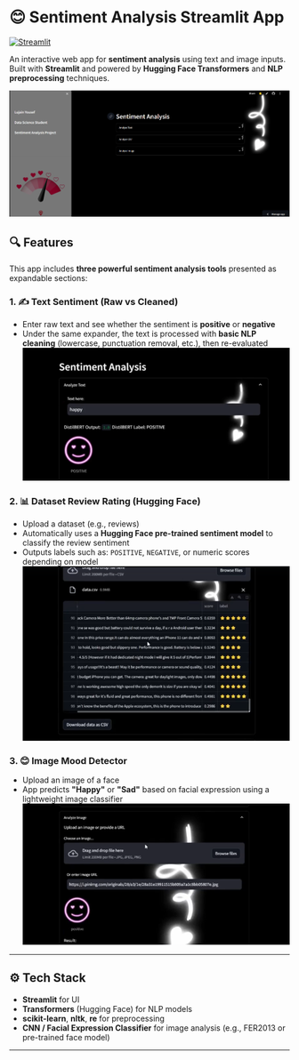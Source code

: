 # 😊 Sentiment Analysis Streamlit App

[![Streamlit](https://static.streamlit.io/badges/streamlit_badge_black_white.svg)](https://mainpy-dfxs4ejrdnfwsewvcguott.streamlit.app/)

An interactive web app for **sentiment analysis** using text and image inputs. Built with **Streamlit** and powered by **Hugging Face Transformers** and **NLP preprocessing** techniques.

![App Screenshot](img.png) 
## 🔍 Features

This app includes **three powerful sentiment analysis tools** presented as expandable sections:

### 1. ✍️ Text Sentiment (Raw vs Cleaned)

- Enter raw text and see whether the sentiment is **positive** or **negative**
- Under the same expander, the text is processed with **basic NLP cleaning** (lowercase, punctuation removal, etc.), then re-evaluated
![App Screenshot](sent1.png)
### 2. 📊 Dataset Review Rating (Hugging Face)

- Upload a dataset (e.g., reviews)  
- Automatically uses a **Hugging Face pre-trained sentiment model** to classify the review sentiment
- Outputs labels such as: `POSITIVE`, `NEGATIVE`, or numeric scores depending on model
![App Screenshot](sent2.png)

### 3. 😊 Image Mood Detector

- Upload an image of a face
- App predicts **"Happy"** or **"Sad"** based on facial expression using a lightweight image classifier
![App Screenshot](sent3.png)
---


## ⚙️ Tech Stack

- **Streamlit** for UI
- **Transformers** (Hugging Face) for NLP models
- **scikit-learn**, **nltk**, **re** for preprocessing
- **CNN / Facial Expression Classifier** for image analysis (e.g., FER2013 or pre-trained face model)

---

